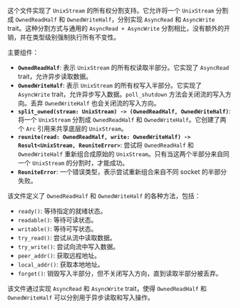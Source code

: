 这个文件实现了 `UnixStream` 的所有权分割支持。它允许将一个 `UnixStream` 分割成 `OwnedReadHalf` 和 `OwnedWriteHalf`，分别实现 `AsyncRead` 和 `AsyncWrite` trait。这种分割方式与通用的 `AsyncRead + AsyncWrite` 分割相比，没有额外的开销，并在类型级别强制执行所有不变性。

主要组件：

*   **`OwnedReadHalf`**:  表示 `UnixStream` 的所有权读取半部分。它实现了 `AsyncRead` trait，允许异步读取数据。
*   **`OwnedWriteHalf`**: 表示 `UnixStream` 的所有权写入半部分。它实现了 `AsyncWrite` trait，允许异步写入数据。`poll_shutdown` 方法会关闭流的写入方向。丢弃 `OwnedWriteHalf` 也会关闭流的写入方向。
*   **`split_owned(stream: UnixStream) -> (OwnedReadHalf, OwnedWriteHalf)`**:  将一个 `UnixStream` 分割成 `OwnedReadHalf` 和 `OwnedWriteHalf`。它创建了两个 `Arc` 引用来共享底层的 `UnixStream`。
*   **`reunite(read: OwnedReadHalf, write: OwnedWriteHalf) -> Result<UnixStream, ReuniteError>`**: 尝试将 `OwnedReadHalf` 和 `OwnedWriteHalf` 重新组合成原始的 `UnixStream`。只有当这两个半部分来自同一个 `UnixStream` 的分割时，才能成功。
*   **`ReuniteError`**:  一个错误类型，表示尝试重新组合来自不同 socket 的半部分失败。

该文件定义了 `OwnedReadHalf` 和 `OwnedWriteHalf` 的各种方法，包括：

*   `ready()`: 等待指定的就绪状态。
*   `readable()`: 等待可读状态。
*   `writable()`: 等待可写状态。
*   `try_read()`: 尝试从流中读取数据。
*   `try_write()`: 尝试向流中写入数据。
*   `peer_addr()`: 获取远程地址。
*   `local_addr()`: 获取本地地址。
*   `forget()`: 销毁写入半部分，但不关闭写入方向，直到读取半部分被丢弃。

该文件通过实现 `AsyncRead` 和 `AsyncWrite` trait，使得 `OwnedReadHalf` 和 `OwnedWriteHalf` 可以分别用于异步读取和写入操作。

